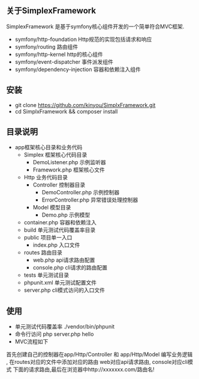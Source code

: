 
## 关于SimplexFramework

SimplexFramework 是基于symfony核心组件开发的一个简单符合MVC框架.

- symfony/http-foundation  Http规范的实现包括请求和响应
- symfony/routing  路由组件
- symfony/http-kernel  http的核心组件
- symfony/event-dispatcher  事件派发组件
- symfony/dependency-injection  容器和依赖注入组件

## 安装
- git clone https://github.com/kinyou/SimplxFramework.git
- cd SimplxFramework && composer install

## 目录说明
- app框架核心目录和业务代码
    - Simplex 框架核心代码目录
        - DemoListener.php 示例监听器
        - Framework.php 框架核心文件
    - Http 业务代码目录
        -  Controller 控制器目录
            - DemoController.php 示例控制器
            - ErrorController.php 异常错误处理控制器
        -  Model 模型目录  
            -  Demo.php 示例模型
    - container.php 容器和依赖注入
    - build  单元测试代码覆盖率目录
    - public 项目单一入口
        - index.php 入口文件
    - routes 路由目录
        - web.php api请求路由配置
        - console.php cli请求的路由配置
    - tests 单元测试目录
    - phpunit.xml 单元测试配置文件
    - server.php cli模式访问的入口文件  
              
## 使用

- 单元测试代码覆盖率  ./vendor/bin/phpunit
- 命令行访问  php server.php hello
- MVC流程如下

首先创建自己的控制器在app/Http/Controller  和 app/Http/Model 编写业务逻辑 , 在routes对应的文件中添加对应的路由 web对应api请求路由, console对应cli模式
下面的请求路由,最后在浏览器中http://xxxxxxx.com/路由名!
